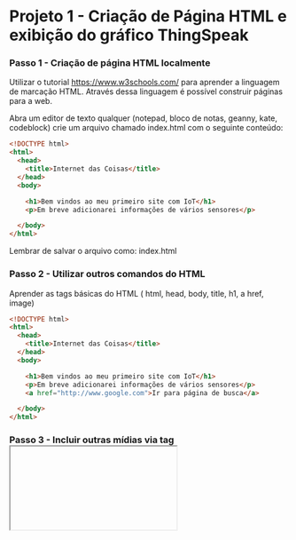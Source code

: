 # Projeto 1 - Criação de Página HTML e exibição do gráfico ThingSpeak


### Passo 1 - Criação de página HTML localmente
Utilizar o tutorial https://www.w3schools.com/ para aprender a linguagem de marcação HTML. Através dessa linguagem é possível construir páginas para a web.

Abra um editor de texto qualquer (notepad, bloco de notas, geanny, kate, codeblock) crie um arquivo chamado index.html com o seguinte conteúdo:
```HTML
<!DOCTYPE html>
<html>
  <head>
    <title>Internet das Coisas</title>
  </head>
  <body>

    <h1>Bem vindos ao meu primeiro site com IoT</h1>
    <p>Em breve adicionarei informações de vários sensores</p>

  </body>
</html> 
```
Lembrar de salvar o arquivo como: index.html

### Passo 2 - Utilizar outros comandos do HTML
Aprender as tags básicas do HTML ( html, head, body, title, h1, a href, image)
```HTML
<!DOCTYPE html>
<html>
  <head>
    <title>Internet das Coisas</title>
  </head>
  <body>

    <h1>Bem vindos ao meu primeiro site com IoT</h1>
    <p>Em breve adicionarei informações de vários sensores</p>
    <a href="http://www.google.com">Ir para página de busca</a>

  </body>
</html> 
```


### Passo 3 - Incluir outras mídias via tag <iframe> 
Incluir serviços de outros sites dentro de sua página (Incluir videos do youtube, usando a tag iframe)
```HTML
<!DOCTYPE html>
<html>
  <head>
    <title>Internet das Coisas</title>
  </head>
  <body>

    <h1>Bem vindos ao meu primeiro site com IoT</h1>
    <p>Em breve adicionarei informações de vários sensores</p>
    <a href="http://www.google.com">Ir para página de busca</a>
    
    <iframe width="560" height="315" src="https://www.youtube.com/embed/QSIPNhOiMoE" frameborder="0" allow="accelerometer; autoplay; encrypted-media; gyroscope; picture-in-picture" allowfullscreen></iframe>

  </body>
</html> 
```
